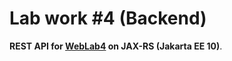 # Lab work #4 (Backend)

**REST API for [WebLab4](https://github.com/BZ6/WebLab4) on JAX-RS (Jakarta EE 10)**.  
